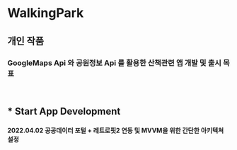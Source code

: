 # WalkingPark 
## 개인 작품
### GoogleMaps Api 와 공원정보 Api 를 활용한 산책관련 앱 개발 및 출시 목표
<br/>

## * Start App Development
#### 2022.04.02 공공데이터 포털 + 레트로핏2 연동 및 MVVM을 위한 간단한 아키텍쳐 설정

